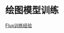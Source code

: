 # 绘图模型训练

[Flux训练经验](%E7%BB%98%E5%9B%BE%E6%A8%A1%E5%9E%8B%E8%AE%AD%E7%BB%83/Flux%E8%AE%AD%E7%BB%83%E7%BB%8F%E9%AA%8C.md)